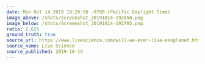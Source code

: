 ```yaml
---
date: Mon Oct 14 2019 19:26:50 -0700 (Pacific Daylight Time)
image_above: /shots/Screenshot_20191014-192650.png
image_below: /shots/Screenshot_20191014-192705.png
ratio: 2.625
ground_truth: true
source_url: https://www.livescience.com/will-we-ever-live-exoplanet.html
source_name: Live Science
source_published: 2019-10-14
---
```

